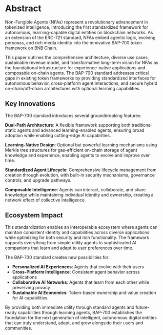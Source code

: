 # Abstract

Non-Fungible Agents (NFAs) represent a revolutionary advancement in tokenized intelligence, introducing the first standardized framework for autonomous, learning-capable digital entities on blockchain networks. As an extension of the ERC-721 standard, NFAs embed agentic logic, evolving personas, and rich media identity into the innovative BAP-700 token framework on BNB Chain.

This paper outlines the comprehensive architecture, diverse use cases, sustainable revenue model, and transformative long-term vision for NFAs as the foundational infrastructure for experience-native applications and composable on-chain agents. The BAP-700 standard addresses critical gaps in existing token frameworks by providing standardized interfaces for autonomous behavior, cross-platform agent interactions, and secure hybrid on-chain/off-chain architectures with optional learning capabilities.

## Key Innovations

The BAP-700 standard introduces several groundbreaking features:

**Dual-Path Architecture**: A flexible framework supporting both traditional static agents and advanced learning-enabled agents, ensuring broad adoption while enabling cutting-edge AI capabilities.

**Learning-Native Design**: Optional but powerful learning mechanisms using Merkle tree structures for gas-efficient on-chain storage of agent knowledge and experience, enabling agents to evolve and improve over time.

**Standardized Agent Lifecycle**: Comprehensive lifecycle management from creation through evolution, with built-in security mechanisms, governance controls, and upgrade pathways.

**Composable Intelligence**: Agents can interact, collaborate, and share knowledge while maintaining individual identity and ownership, creating a network effect of collective intelligence.

## Ecosystem Impact

This standardization enables an interoperable ecosystem where agents can maintain consistent identity and capabilities across diverse applications while optimizing for both security and rich functionality. The framework supports everything from simple utility agents to sophisticated AI companions that learn and adapt to user preferences over time.

The BAP-700 standard creates new possibilities for:
- **Personalized AI Experiences**: Agents that evolve with their users
- **Cross-Platform Intelligence**: Consistent agent behavior across applications
- **Collaborative AI Networks**: Agents that learn from each other while preserving privacy
- **Sustainable AI Economics**: Token-based ownership and value creation for AI capabilities

By providing both immediate utility through standard agents and future-ready capabilities through learning agents, BAP-700 establishes the foundation for the next generation of intelligent, autonomous digital entities that can truly understand, adapt, and grow alongside their users and communities.
